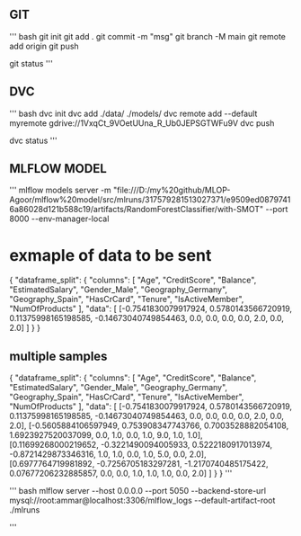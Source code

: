 ## GIT
''' bash
git init
git add .
git commit -m "msg"
git branch -M main
git remote add origin <ssh or http link>
git push

git status
'''

## DVC
''' bash
dvc init
dvc add ./data/ ./models/
dvc remote add --default myremote gdrive://1VxqCt_9VOetUUna_R_Ub0JEPSGTWFu9V
dvc push

dvc status
'''

## MLFLOW MODEL

'''
mlflow models server -m "file:///D:/my%20github/MLOP-Agoor/mlflow%20model/src/mlruns/317579281513027371/e9509ed08797416a86028d121b588c19/artifacts/RandomForestClassifier/with-SMOT" --port 8000 --env-manager-local

# exmaple of data to be sent
{
    "dataframe_split": {
        "columns": [
            "Age", 
            "CreditScore", 
            "Balance", 
            "EstimatedSalary", 
            "Gender_Male", 
            "Geography_Germany", 
            "Geography_Spain", 
            "HasCrCard", 
            "Tenure", 
            "IsActiveMember", 
            "NumOfProducts"
        ],
        "data": [
            [-0.7541830079917924, 
            0.5780143566720919, 
            0.11375998165198585, 
            -0.14673040749854463, 
            0.0, 
            0.0, 
            0.0, 
            0.0, 
            2.0, 
            0.0, 
            2.0]
        ]
    }
}


## multiple samples
{
    "dataframe_split": {
        "columns": [
            "Age",
            "CreditScore",
            "Balance",
            "EstimatedSalary",
            "Gender_Male",
            "Geography_Germany",
            "Geography_Spain",
            "HasCrCard",
            "Tenure",
            "IsActiveMember",
            "NumOfProducts"
        ],
        "data": [
            [-0.7541830079917924, 0.5780143566720919, 0.11375998165198585, -0.14673040749854463, 0.0, 0.0, 0.0, 0.0, 2.0, 0.0, 2.0],
            [-0.5605884106597949, 0.753908347743766, 0.7003528882054108, 1.6923927520037099, 0.0, 1.0, 0.0, 1.0, 9.0, 1.0, 1.0],
            [0.11699268000219652, -0.3221490094005933, 0.5222180917013974, -0.8721429873346316, 1.0, 1.0, 0.0, 1.0, 5.0, 0.0, 2.0],
            [0.6977764719981892, -0.7256705183297281, -1.2170740485175422, 0.07677206232885857, 0.0, 0.0, 1.0, 1.0, 1.0, 0.0, 2.0]
        ]
    }
}
'''

''' bash
mlflow server --host 0.0.0.0 --port 5050 --backend-store-url mysql://root:ammar@localhost:3306/mlflow_logs --default-artifact-root ./mlruns

'''

